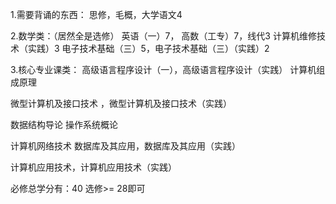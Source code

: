 1.需要背诵的东西：
思修，毛概，大学语文4

2.数学类：（居然全是选修）
英语（一）7，
高数（工专）7，线代3
计算机维修技术（实践）3
电子技术基础（三）5，电子技术基础（三）（实践）2

3.核心专业课类：
高级语言程序设计（一），高级语言程序设计（实践）
计算机组成原理

微型计算机及接口技术 ，微型计算机及接口技术（实践）

数据结构导论
操作系统概论

计算机网络技术
数据库及其应用，数据库及其应用（实践）

计算机应用技术，计算机应用技术（实践）

必修总学分有：40
选修>= 28即可